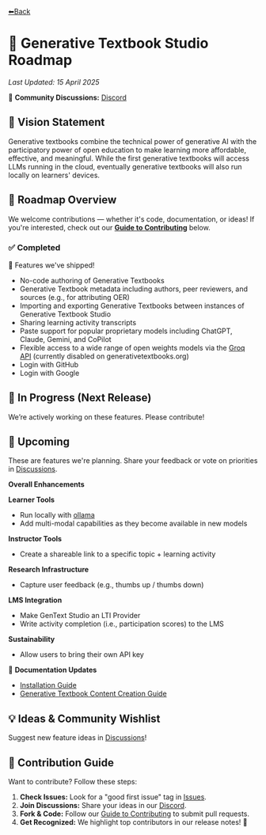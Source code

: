 [⬅Back](/README.md)

# 📌 Generative Textbook Studio Roadmap

_Last Updated: 15 April 2025_

💬 **Community Discussions:** [Discord](https://discord.gg/vSPvgyVxJ7)

## 🎯 Vision Statement

Generative textbooks combine the technical power of generative AI with the participatory power of open education to make learning more affordable, effective, and meaningful. While the first generative textbooks will access LLMs running in the cloud, eventually generative textbooks will also run locally on learners' devices.

## 🚀 Roadmap Overview

We welcome contributions — whether it's code, documentation, or ideas! If you're interested, check out our **[Guide to Contributing](CONTRIBUTING.md)** below.

### ✅ Completed

🎉 Features we've shipped!

- No-code authoring of Generative Textbooks
- Generative Textbook metadata including authors, peer reviewers, and sources (e.g., for attributing OER)
- Importing and exporting Generative Textbooks between instances of Generative Textbook Studio
- Sharing learning activity transcripts
- Paste support for popular proprietary models including ChatGPT, Claude, Gemini, and CoPilot
- Flexible access to a wide range of open weights models via the [Groq API](https://groq.com/) (currently disabled on generativetextbooks.org)
- Login with GitHub
- Login with Google

## 🔨 In Progress (Next Release)

We’re actively working on these features. Please contribute!

## 📌 Upcoming

These are features we're planning. Share your feedback or vote on priorities in [Discussions](/discussions).

**Overall Enhancements**

**Learner Tools**

- Run locally with [ollama](https://ollama.com/)
- Add multi-modal capabilities as they become available in new models

**Instructor Tools**

- Create a shareable link to a specific topic + learning activity

**Research Infrastructure**

- Capture user feedback (e.g., thumbs up / thumbs down)

**LMS Integration**

- Make GenText Studio an LTI Provider
- Write activity completion (i.e., participation scores) to the LMS

**Sustainability**

- Allow users to bring their own API key

📝 **Documentation Updates**

- [Installation Guide](/issues/2)
- [Generative Textbook Content Creation Guide](/issues/3)

## 💡 Ideas & Community Wishlist

Suggest new feature ideas in [Discussions](/discussions)!

## 🤝 Contribution Guide

Want to contribute? Follow these steps:

1. **Check Issues:** Look for a "good first issue" tag in [Issues](https://github.com/kalendar/gentext_studio/issues).
2. **Join Discussions:** Share your ideas in our [Discord](https://discord.gg/vSPvgyVxJ7).
3. **Fork & Code:** Follow our [Guide to Contributing](CONTRIBUTING.md) to submit pull requests.
4. **Get Recognized:** We highlight top contributors in our release notes! 🎉
